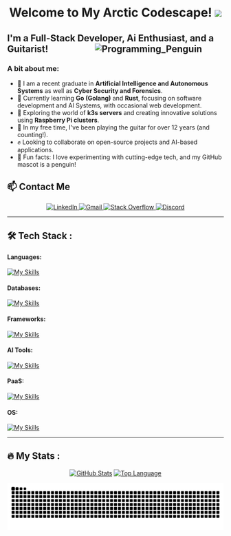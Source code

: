 
<!---
Cyrof/Cyrof is a ✨ special ✨ repository because its `README.md` (this file) appears on your GitHub profile.
You can click the Preview link to take a look at your changes.
--->
<div id="wave" align="center">
  <h1>
    Welcome to My Arctic Codescape!
    <img src="https://media.giphy.com/media/hvRJCLFzcasrR4ia7z/giphy.gif" width="30px"/>
  </h1>
</div>

## I'm a Full-Stack Developer, Ai Enthusiast, and a Guitarist! <img align="right" src="https://media3.giphy.com/media/2IudUHdI075HL02Pkk/giphy.gif?cid=ecf05e47davqw3bf9yc6gg2ewne0ivi9k5jet9ghmcsdvxsf&rid=giphy.gif&ct=g" alt="Programming_Penguin" width="300"/>

### A bit about me: 
- :man: I am a recent graduate in **Artificial Intelligence and Autonomous Systems** as well as **Cyber Security and Forensics**.
- :telescope: Currently learning **Go (Golang)** and **Rust**, focusing on software development and AI Systems, with occasional web development.
- :seedling: Exploring the world of **k3s servers** and creating innovative solutions using **Raspberry Pi clusters**.
- :guitar: In my free time, I've been playing the guitar for over 12 years (and counting!).
- :fist: Looking to collaborate on open-source projects and AI-based applications.
- :penguin: Fun facts: I love experimenting with cutting-edge tech, and my GitHub mascot is a penguin!

## :mailbox: Contact Me
<div id="badges" align="center">
  <!-- all contact me badges here -->
  <a href="https://www.linkedin.com/in/keith-neo-8ba4401a8/">
    <img src="https://img.shields.io/badge/LinkedIn-0077B5?style=for-the-badge&logo=linkedin&logoColor=white" alt="LinkedIn"/>
  </a>
  <a href="mailto:keithneo00@gmail.com">
    <img src="https://img.shields.io/badge/Gmail-D14836?style=for-the-badge&logo=gmail&logoColor=white" alt="Gmail"/>
  </a>
  <a href="https://stackoverflow.com/users/22228481/cyrof">
    <img src="https://img.shields.io/badge/StackOverflow-F58025?style=for-the-badge&logo=stackoverflow&logoColor=white" alt="Stack Overflow"/>
  </a>
  <a href="https://discordapp.com/users/319712234588733441">
    <img src="https://img.shields.io/badge/Discord-7289DA?style=for-the-badge&logo=discord&logoColor=white" alt="Discord"/>
  </a>
</div>

---
## :hammer_and_wrench: Tech Stack :
#### Languages:
[![My Skills](https://skillicons.dev/icons?i=py,cpp,cs,java,nodejs,go,rust)](https://skillicons.dev)

#### Databases:
[![My Skills](https://skillicons.dev/icons?i=mongodb,mysql,sqlite,postgres)](https://skillicons.dev)

#### Frameworks:
[![My Skills](https://skillicons.dev/icons?i=nextjs,django,flask,express)](https://skillicons.dev)

#### AI Tools: 
[![My Skills](https://skillicons.dev/icons?i=pytorch,tensorflow)](https://skillicons.dev)

#### PaaS:
[![My Skills](https://skillicons.dev/icons?i=kubernetes,github,docker,ansible)](https://skillicons.dev)

#### OS:
[![My Skills](https://skillicons.dev/icons?i=linux,raspberrypi,windows)](https://skillicons.dev)

---
## :fire: My Stats :
<!-- [![GitHub Streak](http://github-readme-streak-stats.herokuapp.com?user=Cyrof&theme=dark&background=000000)](https://git.io/streak-stats)
<br>
[![Top Langs](https://github-readme-stats.vercel.app/api/top-langs/?username=Cyrof&layout=compact&theme=vision-friendly-dark)](https://github.com/anuraghazra/github-readme-stats) -->
 <!-- Github Stats -->
<div align="center" width="700px">
      <a href="#--------"><img align="center" alt="GitHub Stats" src="https://github-readme-stats.vercel.app/api?username=Cyrof&theme=radical&show_icons=true&hide_border=true&count_private=true&hide=prs,issues"/></a>
    <a href="#--------"><img align="center" alt="Top Language" src="https://github-readme-stats.vercel.app/api/top-langs/?username=Cyrof&theme=radical&show_icons=true&hide_border=true&layout=compact&count_private=false&exlude_repo=html-assignment"/></a>
</div>

![snake gif](https://github.com/Cyrof/Cyrof/blob/output/github-snake-dark.svg)


